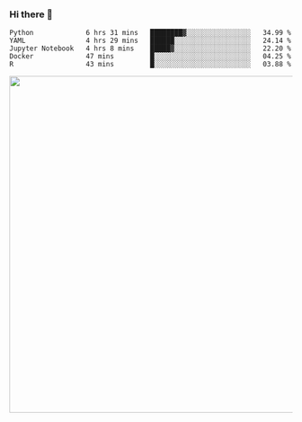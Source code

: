 ### Hi there 👋

<!--START_SECTION:waka-->
```text
Python             6 hrs 31 mins   ████████▓░░░░░░░░░░░░░░░░   34.99 % 
YAML               4 hrs 29 mins   ██████░░░░░░░░░░░░░░░░░░░   24.14 % 
Jupyter Notebook   4 hrs 8 mins    █████▓░░░░░░░░░░░░░░░░░░░   22.20 % 
Docker             47 mins         █░░░░░░░░░░░░░░░░░░░░░░░░   04.25 % 
R                  43 mins         █░░░░░░░░░░░░░░░░░░░░░░░░   03.88 % 
```
<!--END_SECTION:waka-->

<img src="https://wakatime.com/share/@QuantumA/fc1cfcd9-4c6f-41e9-9c18-f86f6df42a11.svg?sanitize=true" width="600">

<!--
**QuantumA/QuantumA** is a ✨ _special_ ✨ repository because its `README.md` (this file) appears on your GitHub profile.

Here are some ideas to get you started:

- 🔭 I’m currently working on ...
- 🌱 I’m currently learning ...
- 👯 I’m looking to collaborate on ...
- 🤔 I’m looking for help with ...
- 💬 Ask me about ...
- 📫 How to reach me: ...
- 😄 Pronouns: ...
- ⚡ Fun fact: ...
-->
